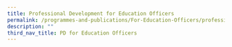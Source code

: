```yaml
---
title: Professional Development for Education Officers
permalink: /programmes-and-publications/For-Education-Officers/professional-development/
description: ""
third_nav_title: PD for Education Officers
---
```



